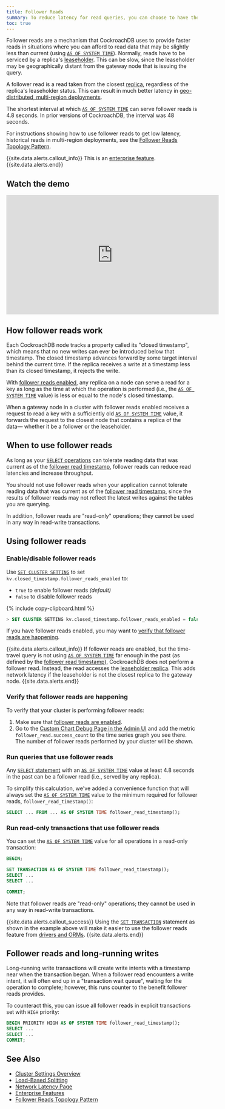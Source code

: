 ```yaml
---
title: Follower Reads
summary: To reduce latency for read queries, you can choose to have the closest node serve the request using the follower reads feature.
toc: true
---
```


Follower reads are a mechanism that CockroachDB uses to provide faster reads in situations where you can afford to read data that may be slightly less than current (using [`AS OF SYSTEM TIME`](as-of-system-time.html)). Normally, reads have to be serviced by a replica's [leaseholder](architecture/overview.html#architecture-leaseholder). This can be slow, since the leaseholder may be geographically distant from the gateway node that is issuing the query.

A follower read is a read taken from the closest [replica](architecture/overview.html#architecture-replica), regardless of the replica's leaseholder status. This can result in much better latency in [geo-distributed, multi-region deployments](topology-patterns.html#multi-region-patterns).

 The shortest interval at which [`AS OF SYSTEM TIME`](as-of-system-time.html) can serve follower reads is 4.8 seconds. In prior versions of CockroachDB, the interval was 48 seconds.

For instructions showing how to use follower reads to get low latency, historical reads in multi-region deployments, see the [Follower Reads Topology Pattern](topology-follower-reads.html).

{{site.data.alerts.callout_info}}
This is an [enterprise feature](enterprise-licensing.html).
{{site.data.alerts.end}}

## Watch the demo

<iframe width="560" height="315" src="https://www.youtube.com/embed/V--skgN_JMo" frameborder="0" allow="accelerometer; autoplay; encrypted-media; gyroscope; picture-in-picture" allowfullscreen></iframe>

## How follower reads work

Each CockroachDB node tracks a property called its "closed timestamp", which means that no new writes can ever be introduced below that timestamp. The closed timestamp advances forward by some target interval behind the current time. If the replica receives a write at a timestamp less than its closed timestamp, it rejects the write.

With [follower reads enabled](#enable-disable-follower-reads), any replica on a node can serve a read for a key as long as the time at which the operation is performed (i.e., the [`AS OF SYSTEM TIME`](as-of-system-time.html) value) is less or equal to the node's closed timestamp.

When a gateway node in a cluster with follower reads enabled receives a request to read a key with a sufficiently old [`AS OF SYSTEM TIME`](as-of-system-time.html) value, it forwards the request to the closest node that contains a replica of the data–– whether it be a follower or the leaseholder.

## When to use follower reads

As long as your [`SELECT` operations](select-clause.html) can tolerate reading data that was current as of the [follower read timestamp](#run-queries-that-use-follower-reads), follower reads can reduce read latencies and increase throughput.

You should not use follower reads when your application cannot tolerate reading data that was current as of the [follower read timestamp](#run-queries-that-use-follower-reads), since the results of follower reads may not reflect the latest writes against the tables you are querying.

In addition, follower reads are "read-only" operations; they cannot be used in any way in read-write transactions.

## Using follower reads

### Enable/disable follower reads

Use [`SET CLUSTER SETTING`](set-cluster-setting.html) to set `kv.closed_timestamp.follower_reads_enabled` to:

- `true` to enable follower reads _(default)_
- `false` to disable follower reads

{% include copy-clipboard.html %}
~~~ sql
> SET CLUSTER SETTING kv.closed_timestamp.follower_reads_enabled = false;
~~~

If you have follower reads enabled, you may want to [verify that follower reads are happening](#verify-that-follower-reads-are-happening).

{{site.data.alerts.callout_info}}
If follower reads are enabled, but the time-travel query is not using [`AS OF SYSTEM TIME`](as-of-system-time.html) far enough in the past (as defined by the [follower read timestamp](#run-queries-that-use-follower-reads)), CockroachDB does not perform a follower read. Instead, the read accesses the [leaseholder replica](architecture/overview.html#architecture-leaseholder). This adds network latency if the leaseholder is not the closest replica to the gateway node.
{{site.data.alerts.end}}

### Verify that follower reads are happening

To verify that your cluster is performing follower reads:

1. Make sure that [follower reads are enabled](#enable-disable-follower-reads).
2. Go to the [Custom Chart Debug Page in the Admin UI](admin-ui-custom-chart-debug-page.html) and add the metric `follower_read.success_count` to the time series graph you see there. The number of follower reads performed by your cluster will be shown.

### Run queries that use follower reads

Any [`SELECT` statement](select-clause.html) with an [`AS OF SYSTEM TIME`](as-of-system-time.html) value at least 4.8 seconds in the past can be a follower read (i.e., served by any replica).

To simplify this calculation, we've added a convenience function that will always set the [`AS OF SYSTEM TIME`](as-of-system-time.html) value to the minimum required for follower reads, `follower_read_timestamp()`:

``` sql
SELECT ... FROM ... AS OF SYSTEM TIME follower_read_timestamp();
```

### Run read-only transactions that use follower reads

You can set the [`AS OF SYSTEM TIME`](as-of-system-time.html) value for all operations in a read-only transaction:

```sql
BEGIN;

SET TRANSACTION AS OF SYSTEM TIME follower_read_timestamp();
SELECT ...
SELECT ...

COMMIT;
```

Note that follower reads are "read-only" operations; they cannot be used in any way in read-write transactions.

{{site.data.alerts.callout_success}}
Using the [`SET TRANSACTION`](set-transaction.html#use-the-as-of-system-time-option) statement as shown in the example above will make it easier to use the follower reads feature from [drivers and ORMs](install-client-drivers.html).
{{site.data.alerts.end}}

## Follower reads and long-running writes

Long-running write transactions will create write intents with a timestamp near when the transaction began. When a follower read encounters a write intent, it will often end up in a "transaction wait queue", waiting for the operation to complete; however, this runs counter to the benefit follower reads provides.

To counteract this, you can issue all follower reads in explicit transactions set with `HIGH` priority:

```sql
BEGIN PRIORITY HIGH AS OF SYSTEM TIME follower_read_timestamp();
SELECT ...
SELECT ...
COMMIT;
```

## See Also

- [Cluster Settings Overview](cluster-settings.html)
- [Load-Based Splitting](load-based-splitting.html)
- [Network Latency Page](admin-ui-network-latency-page.html)
- [Enterprise Features](enterprise-licensing.html)
- [Follower Reads Topology Pattern](topology-follower-reads.html)
